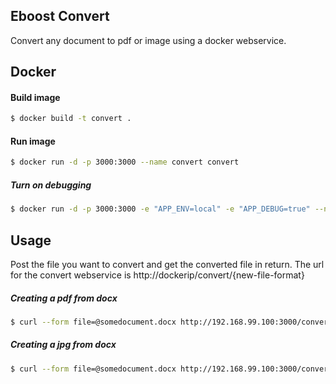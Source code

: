 ## Eboost Convert

Convert any document to pdf or image using a docker webservice.

## Docker

#### Build image
```sh
$ docker build -t convert .
```

#### Run image

```sh
$ docker run -d -p 3000:3000 --name convert convert
```

##### Turn on debugging
```sh
$ docker run -d -p 3000:3000 -e "APP_ENV=local" -e "APP_DEBUG=true" --name convert convert
```

## Usage

Post the file you want to convert and get the converted file in return.
The url for the convert webservice is http://dockerip/convert/{new-file-format}

##### Creating a pdf from docx
```sh
$ curl --form file=@somedocument.docx http://192.168.99.100:3000/convert/pdf > newfile.pdf
```

##### Creating a jpg from docx
```sh
$ curl --form file=@somedocument.docx http://192.168.99.100:3000/convert/jpg > newfile.jpg
```